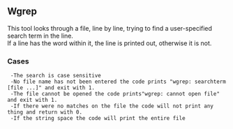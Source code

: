## Wgrep
 This tool looks through a file, line by line, trying to find a user-specified search term in the line. <br> 
 If a line has the word within it, the line is printed out, otherwise it is not.
 ### Cases 
     -The search is case sensitive 
     -No file name has not been entered the code prints "wgrep: searchterm [file ...]" and exit with 1.
     -The file cannot be opened the code prints"wgrep: cannot open file" and exit with 1.
     -If there were no matches on the file the code will not print any thing and return with 0.
     -If the string space the code will print the entire file 

